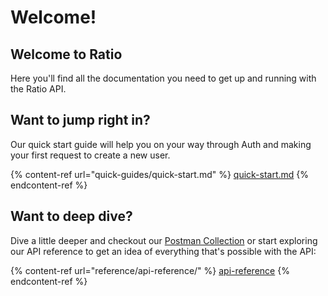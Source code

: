 # Welcome!

## Welcome to Ratio

Here you'll find all the documentation you need to get up and running with the Ratio API.

## Want to jump right in?

Our quick start guide will help you on your way through Auth and making your first request to create a new user.

{% content-ref url="quick-guides/quick-start.md" %}
[quick-start.md](quick-guides/quick-start.md)
{% endcontent-ref %}

## Want to deep dive?

Dive a little deeper and checkout our [Postman Collection](https://www.postman.com/ratiodotme/workspace/ratio-public-workspace) or start exploring our API reference to get an idea of everything that's possible with the API:

{% content-ref url="reference/api-reference/" %}
[api-reference](reference/api-reference/)
{% endcontent-ref %}
